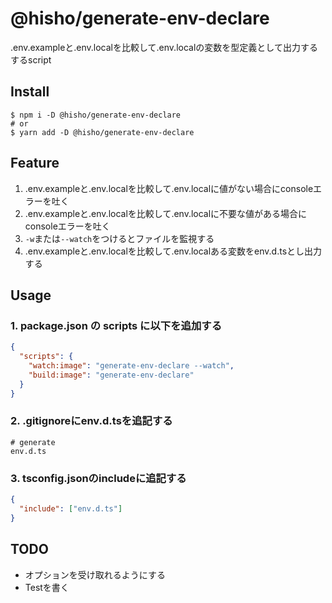 # @hisho/generate-env-declare

.env.exampleと.env.localを比較して.env.localの変数を型定義として出力するするscript

## Install

```shell
$ npm i -D @hisho/generate-env-declare
# or
$ yarn add -D @hisho/generate-env-declare
```

## Feature

1. .env.exampleと.env.localを比較して.env.localに値がない場合にconsoleエラーを吐く
2. .env.exampleと.env.localを比較して.env.localに不要な値がある場合にconsoleエラーを吐く
3. `-w`または`--watch`をつけるとファイルを監視する
4. .env.exampleと.env.localを比較して.env.localある変数をenv.d.tsとし出力する

## Usage

### 1. package.json の scripts に以下を追加する

```json
{
  "scripts": {
    "watch:image": "generate-env-declare --watch",
    "build:image": "generate-env-declare"
  }
}
```

### 2. .gitignoreにenv.d.tsを追記する
```gitignore
# generate
env.d.ts
```

### 3. tsconfig.jsonのincludeに追記する
```json
{
  "include": ["env.d.ts"]
}
```

## TODO

- オプションを受け取れるようにする
- Testを書く